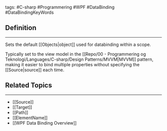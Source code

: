 tags: #C-sharp #Programmering #WPF #DataBinding #DataBindingKeyWords 

## Definition
---
Sets the default [[Objects|object]] used for databinding within a scope. 

Typically set to the view model in the [[Repo/00 - Programmering og Teknologi/Languages/C-sharp/Design Patterns/MVVM|MVVM]] pattern, making it easier to bind multiple properties without specifying the [[Source|source]] each time.

## Related Topics
---
- [[Source]]
- [[Target]]
- [[Path]]
- [[ElementName]]
- [[WPF Data Binding Overview]]